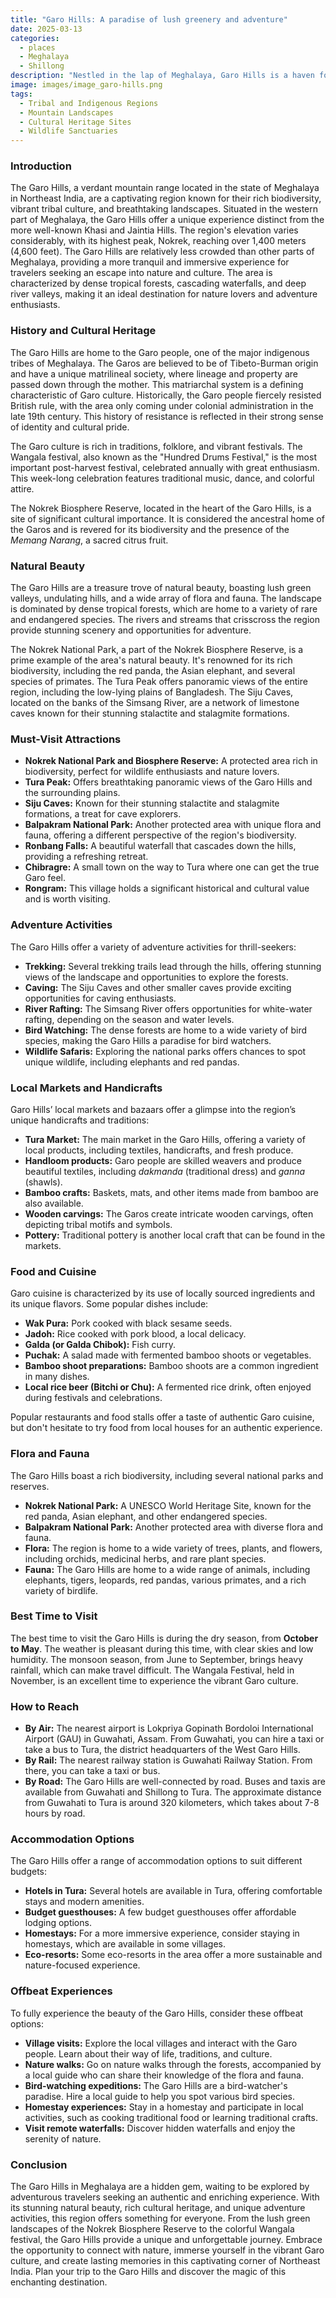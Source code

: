 ```yaml
---
title: "Garo Hills: A paradise of lush greenery and adventure"
date: 2025-03-13
categories:
  - places
  - Meghalaya
  - Shillong
description: "Nestled in the lap of Meghalaya, Garo Hills is a haven for nature enthusiasts. Known for its lush greenery, cascading waterfalls, and rich tribal culture, it offers a unique blend of adventure and tranquility."
image: images/image_garo-hills.png
tags: 
  - Tribal and Indigenous Regions
  - Mountain Landscapes
  - Cultural Heritage Sites
  - Wildlife Sanctuaries
---
```



### **Introduction**

The Garo Hills, a verdant mountain range located in the state of Meghalaya in Northeast India, are a captivating region known for their rich biodiversity, vibrant tribal culture, and breathtaking landscapes. Situated in the western part of Meghalaya, the Garo Hills offer a unique experience distinct from the more well-known Khasi and Jaintia Hills. The region's elevation varies considerably, with its highest peak, Nokrek, reaching over 1,400 meters (4,600 feet). The Garo Hills are relatively less crowded than other parts of Meghalaya, providing a more tranquil and immersive experience for travelers seeking an escape into nature and culture. The area is characterized by dense tropical forests, cascading waterfalls, and deep river valleys, making it an ideal destination for nature lovers and adventure enthusiasts.

### **History and Cultural Heritage**

The Garo Hills are home to the Garo people, one of the major indigenous tribes of Meghalaya. The Garos are believed to be of Tibeto-Burman origin and have a unique matrilineal society, where lineage and property are passed down through the mother. This matriarchal system is a defining characteristic of Garo culture. Historically, the Garo people fiercely resisted British rule, with the area only coming under colonial administration in the late 19th century. This history of resistance is reflected in their strong sense of identity and cultural pride.

The Garo culture is rich in traditions, folklore, and vibrant festivals. The Wangala festival, also known as the "Hundred Drums Festival," is the most important post-harvest festival, celebrated annually with great enthusiasm. This week-long celebration features traditional music, dance, and colorful attire.

The Nokrek Biosphere Reserve, located in the heart of the Garo Hills, is a site of significant cultural importance. It is considered the ancestral home of the Garos and is revered for its biodiversity and the presence of the *Memang Narang*, a sacred citrus fruit.



### **Natural Beauty**

The Garo Hills are a treasure trove of natural beauty, boasting lush green valleys, undulating hills, and a wide array of flora and fauna. The landscape is dominated by dense tropical forests, which are home to a variety of rare and endangered species. The rivers and streams that crisscross the region provide stunning scenery and opportunities for adventure.

The Nokrek National Park, a part of the Nokrek Biosphere Reserve, is a prime example of the area's natural beauty. It's renowned for its rich biodiversity, including the red panda, the Asian elephant, and several species of primates. The Tura Peak offers panoramic views of the entire region, including the low-lying plains of Bangladesh. The Siju Caves, located on the banks of the Simsang River, are a network of limestone caves known for their stunning stalactite and stalagmite formations.



### **Must-Visit Attractions**

*   **Nokrek National Park and Biosphere Reserve:** A protected area rich in biodiversity, perfect for wildlife enthusiasts and nature lovers.
*   **Tura Peak:** Offers breathtaking panoramic views of the Garo Hills and the surrounding plains.
*   **Siju Caves:** Known for their stunning stalactite and stalagmite formations, a treat for cave explorers.
*   **Balpakram National Park:** Another protected area with unique flora and fauna, offering a different perspective of the region's biodiversity.
*   **Ronbang Falls:** A beautiful waterfall that cascades down the hills, providing a refreshing retreat.
*   **Chibragre:** A small town on the way to Tura where one can get the true Garo feel.
*   **Rongram:** This village holds a significant historical and cultural value and is worth visiting.

### **Adventure Activities**

The Garo Hills offer a variety of adventure activities for thrill-seekers:

*   **Trekking:** Several trekking trails lead through the hills, offering stunning views of the landscape and opportunities to explore the forests.
*   **Caving:** The Siju Caves and other smaller caves provide exciting opportunities for caving enthusiasts.
*   **River Rafting:** The Simsang River offers opportunities for white-water rafting, depending on the season and water levels.
*   **Bird Watching:** The dense forests are home to a wide variety of bird species, making the Garo Hills a paradise for bird watchers.
*   **Wildlife Safaris:** Exploring the national parks offers chances to spot unique wildlife, including elephants and red pandas.

### **Local Markets and Handicrafts**

Garo Hills’ local markets and bazaars offer a glimpse into the region’s unique handicrafts and traditions:

*   **Tura Market:** The main market in the Garo Hills, offering a variety of local products, including textiles, handicrafts, and fresh produce.
*   **Handloom products:** Garo people are skilled weavers and produce beautiful textiles, including *dakmanda* (traditional dress) and *ganna* (shawls).
*   **Bamboo crafts:** Baskets, mats, and other items made from bamboo are also available.
*   **Wooden carvings:** The Garos create intricate wooden carvings, often depicting tribal motifs and symbols.
*   **Pottery:** Traditional pottery is another local craft that can be found in the markets.



### **Food and Cuisine**

Garo cuisine is characterized by its use of locally sourced ingredients and its unique flavors. Some popular dishes include:

*   **Wak Pura:** Pork cooked with black sesame seeds.
*   **Jadoh:** Rice cooked with pork blood, a local delicacy.
*   **Galda (or Galda Chibok):** Fish curry.
*   **Puchak:** A salad made with fermented bamboo shoots or vegetables.
*   **Bamboo shoot preparations:** Bamboo shoots are a common ingredient in many dishes.
*   **Local rice beer (Bitchi or Chu):** A fermented rice drink, often enjoyed during festivals and celebrations.

Popular restaurants and food stalls offer a taste of authentic Garo cuisine, but don't hesitate to try food from local houses for an authentic experience.

### **Flora and Fauna**

The Garo Hills boast a rich biodiversity, including several national parks and reserves.

*   **Nokrek National Park:** A UNESCO World Heritage Site, known for the red panda, Asian elephant, and other endangered species.
*   **Balpakram National Park:** Another protected area with diverse flora and fauna.
*   **Flora:** The region is home to a wide variety of trees, plants, and flowers, including orchids, medicinal herbs, and rare plant species.
*   **Fauna:** The Garo Hills are home to a wide range of animals, including elephants, tigers, leopards, red pandas, various primates, and a rich variety of birdlife.

### **Best Time to Visit**

The best time to visit the Garo Hills is during the dry season, from **October to May**. The weather is pleasant during this time, with clear skies and low humidity. The monsoon season, from June to September, brings heavy rainfall, which can make travel difficult. The Wangala Festival, held in November, is an excellent time to experience the vibrant Garo culture.

### **How to Reach**

*   **By Air:** The nearest airport is Lokpriya Gopinath Bordoloi International Airport (GAU) in Guwahati, Assam. From Guwahati, you can hire a taxi or take a bus to Tura, the district headquarters of the West Garo Hills.
*   **By Rail:** The nearest railway station is Guwahati Railway Station. From there, you can take a taxi or bus.
*   **By Road:** The Garo Hills are well-connected by road. Buses and taxis are available from Guwahati and Shillong to Tura. The approximate distance from Guwahati to Tura is around 320 kilometers, which takes about 7-8 hours by road.

### **Accommodation Options**

The Garo Hills offer a range of accommodation options to suit different budgets:

*   **Hotels in Tura:** Several hotels are available in Tura, offering comfortable stays and modern amenities.
*   **Budget guesthouses:** A few budget guesthouses offer affordable lodging options.
*   **Homestays:** For a more immersive experience, consider staying in homestays, which are available in some villages.
*   **Eco-resorts:** Some eco-resorts in the area offer a more sustainable and nature-focused experience.



### **Offbeat Experiences**

To fully experience the beauty of the Garo Hills, consider these offbeat options:

*   **Village visits:** Explore the local villages and interact with the Garo people. Learn about their way of life, traditions, and culture.
*   **Nature walks:** Go on nature walks through the forests, accompanied by a local guide who can share their knowledge of the flora and fauna.
*   **Bird-watching expeditions:** The Garo Hills are a bird-watcher's paradise. Hire a local guide to help you spot various bird species.
*   **Homestay experiences:** Stay in a homestay and participate in local activities, such as cooking traditional food or learning traditional crafts.
*   **Visit remote waterfalls:** Discover hidden waterfalls and enjoy the serenity of nature.

### **Conclusion**

The Garo Hills in Meghalaya are a hidden gem, waiting to be explored by adventurous travelers seeking an authentic and enriching experience. With its stunning natural beauty, rich cultural heritage, and unique adventure activities, this region offers something for everyone. From the lush green landscapes of the Nokrek Biosphere Reserve to the colorful Wangala festival, the Garo Hills provide a unique and unforgettable journey. Embrace the opportunity to connect with nature, immerse yourself in the vibrant Garo culture, and create lasting memories in this captivating corner of Northeast India. Plan your trip to the Garo Hills and discover the magic of this enchanting destination.


